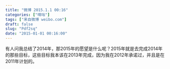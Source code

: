 ```yaml
---
title: "微博 2015.1.1 00:16"
categories: ["嘀咕"]
tags: ["来自微博 weibo.com"]
draft: false
slug: "Pdf2sq"
date: "2015-01-01 00:16:00"
---
```


<p>有人问我总结了2014年，那2015年的愿望是什么呢？2015年就是去完成2014年的那些目标，这些目标我本该在2013年完成，因为我在2012年承诺过，并且是在2011年计划的。 ​​​​</p>
